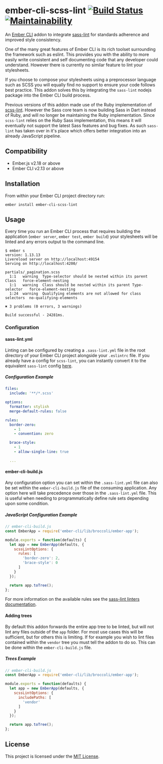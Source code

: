 # ember-cli-scss-lint [![Build Status](https://travis-ci.com/tomasbasham/ember-cli-scss-lint.svg?branch=master)](https://travis-ci.com/tomasbasham/ember-cli-scss-lint) [![Maintainability](https://api.codeclimate.com/v1/badges/c14cf45a0ef5339b5104/maintainability)](https://codeclimate.com/github/tomasbasham/ember-cli-scss-lint/maintainability)

An [Ember CLI](https://ember-cli.com/) addon to integrate
[sass-lint](https://github.com/sasstools/sass-lint) for standards adherence and
improved style consistency.

One of the many great features of Ember CLI is its rich toolset surrounding the
framework such as eslint. This provides you with the ability to more easily
write consistent and self documenting code that any developer could understand.
However there is currently no similar feature to lint your stylesheets.

If you choose to compose your stylesheets using a preprocessor language such as
SCSS you will equally find no support to ensure your code follows best
practice. This addon solves this by integrating the `sass-lint` nodejs package
into the Ember CLI build process.

Previous versions of this addon made use of the Ruby implementation of
[scss-lint](https://github.com/brigade/scss-lint). However the Sass core team
is now building Sass in Dart instead of Ruby, and will no longer be maintaining
the Ruby implementation. Since `scss-lint` relies on the Ruby Sass
implementation, this means it will eventually not support the latest Sass
features and bug fixes. As such `sass-lint` has taken over in it's place which
offers better integration into an already JavaScript pipeline.

## Compatibility

* Ember.js v2.18 or above
* Ember CLI v2.13 or above

## Installation

From within your Ember CLI project directory run:
```
ember install ember-cli-scss-lint
```

## Usage

Every time you run an Ember CLI process that requires building the application
(`ember server`, `ember test`, `ember build`) your stylesheets will be linted
and any errors output to the command line.

```
$ ember s
version: 1.13.13
Livereload server on http://localhost:49154
Serving on http://localhost:4200/

partials/_pagination.scss
  1:1   warning  Type-selector should be nested within its parent Class   force-element-nesting
  1:1   warning  Class should be nested within its parent Type-selector   force-element-nesting
  1:24  warning  Qualifying elements are not allowed for class selectors  no-qualifying-elements

✖ 3 problems (0 errors, 3 warnings)

Build successful - 24281ms.
```

### Configuration

#### sass-lint.yml

Linting can be configured by creating a `.sass-lint.yml` file in the root
directory of your Ember CLI project alongside your `.eslintrc` file. If you
already have a config for `scss-lint`, you can instantly convert it to the
equivalent `sass-lint` config
[here](sasstools.github.io/make-sass-lint-config).

##### Configuration Example

```yml
files:
  include: '**/*.scss'

options:
  formatter: stylish
  merge-default-rules: false

rules:
  border-zero:
    - 1
    - convention: zero

  brace-style:
    - 1
    - allow-single-line: true

  ...
```

#### ember-cli-build.js

Any configuration option you can set within the `.sass-lint.yml` file can also
be set within the `ember-cli-build.js` file of the consuming application. Any
option here will take precedence over those in the `.sass-lint.yml` file. This
is useful when needing to programmatically define rule sets depending upon some
condition.

##### JavaScript Configuration Example

```JavaScript
// ember-cli-build.js
const EmberApp = require('ember-cli/lib/broccoli/ember-app');

module.exports = function(defaults) {
  let app = new EmberApp(defaults, {
    scssLintOptions: {
      rules: [
        'border-zero': 2,
        'brace-style': 0
      ]
    }
  });

  return app.toTree();
};
```

For more information on the available rules see the [sass-lint linters
documentation](https://github.com/sasstools/sass-lint/tree/master/docs/rules).

#### Adding trees

By default this addon forwards the entire app tree to be linted, but will not
lint any files outside of the `app` folder. For most use cases this will be
sufficient, but for others this is limiting. If for example you wish to lint
files contained within the `vendor` tree you must tell the addon to do so. This
can be done within the `ember-cli-build.js` file.

##### Trees Example

```JavaScript
// ember-cli-build.js
const EmberApp = require('ember-cli/lib/broccoli/ember-app');

module.exports = function(defaults) {
  let app = new EmberApp(defaults, {
    scssLintOptions: {
      includePaths: [
        'vendor'
      ]
    }
  });

  return app.toTree();
};
```

## License

This project is licensed under the [MIT License](LICENSE.md).
